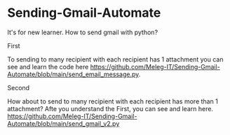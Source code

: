 # Sending-Gmail-Automate

It's for new learner.
How to send gmail with python?

First

To sending to many recipient with each recipient has 1 attachment you can see and learn the code here https://github.com/Meleg-IT/Sending-Gmail-Automate/blob/main/send_email_message.py. 

Second

How about to send to many recipient with each recipient has more than 1 attachment?
Afte you understand the First, you can see and learn here. https://github.com/Meleg-IT/Sending-Gmail-Automate/blob/main/send_gmail_v2.py
